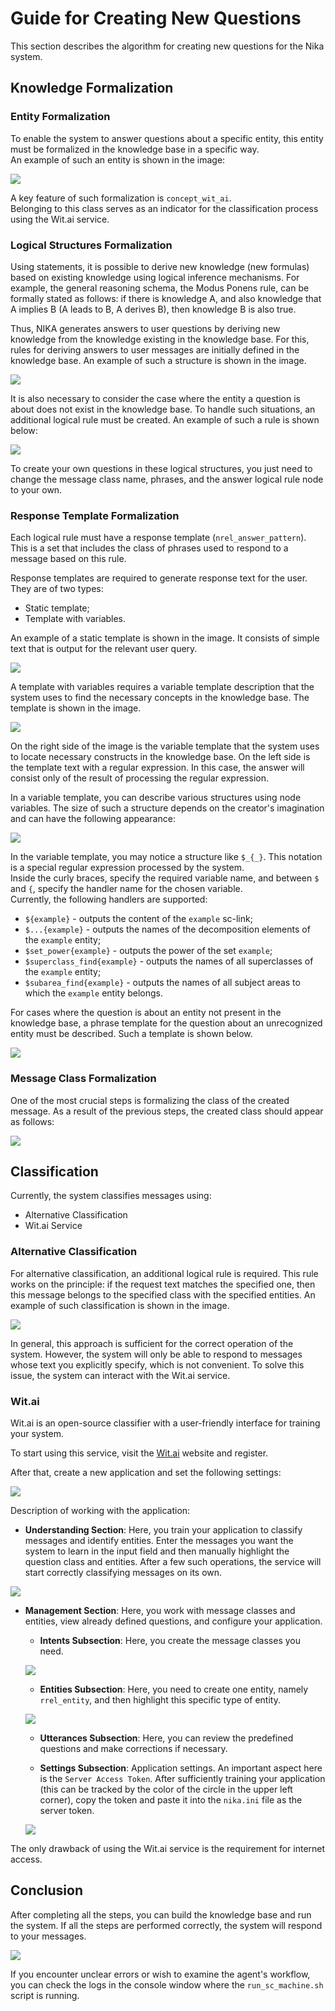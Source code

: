 # Guide for Creating New Questions

This section describes the algorithm for creating new questions for the Nika system.

## Knowledge Formalization

### Entity Formalization

To enable the system to answer questions about a specific entity, this entity must be formalized in the knowledge base in a specific way.  
An example of such an entity is shown in the image:

<img src="../images/square.png"></img>

A key feature of such formalization is `concept_wit_ai`.  
Belonging to this class serves as an indicator for the classification process using the Wit.ai service.

### Logical Structures Formalization

Using statements, it is possible to derive new knowledge (new formulas) based on existing knowledge using logical inference mechanisms. For example, the general reasoning schema, the Modus Ponens rule, can be formally stated as follows: if there is knowledge A, and also knowledge that A implies B (A leads to B, A derives B), then knowledge B is also true.

Thus, NIKA generates answers to user questions by deriving new knowledge from the knowledge existing in the knowledge base. For this, rules for deriving answers to user messages are initially defined in the knowledge base. An example of such a structure is shown in the image.

<img src="../images/rule_answer_subject_area.png"></img>

It is also necessary to consider the case where the entity a question is about does not exist in the knowledge base. To handle such situations, an additional logical rule must be created. An example of such a rule is shown below:

<img src="../images/lr_message_about_unknown_subject_area.png"></img>

To create your own questions in these logical structures, you just need to change the message class name, phrases, and the answer logical rule node to your own.

### Response Template Formalization

Each logical rule must have a response template (`nrel_answer_pattern`). This is a set that includes the class of phrases used to respond to a message based on this rule.

Response templates are required to generate response text for the user. They are of two types:

- Static template;
- Template with variables.

An example of a static template is shown in the image. It consists of simple text that is output for the relevant user query.

<img src="../images/static_phrase.png"></img>

A template with variables requires a variable template description that the system uses to find the necessary concepts in the knowledge base. The template is shown in the image.

<img src="../images/phrase_subject_area.png"></img>

On the right side of the image is the variable template that the system uses to locate necessary constructs in the knowledge base. On the left side is the template text with a regular expression. In this case, the answer will consist only of the result of processing the regular expression.

In a variable template, you can describe various structures using node variables. The size of such a structure depends on the creator's imagination and can have the following appearance:

<img src="../images/big_template.png"></img>

In the variable template, you may notice a structure like `$_{_}`. This notation is a special regular expression processed by the system.  
Inside the curly braces, specify the required variable name, and between `$` and `{`, specify the handler name for the chosen variable.  
Currently, the following handlers are supported:

- `${example}` - outputs the content of the `example` sc-link;
- `$...{example}` - outputs the names of the decomposition elements of the `example` entity;
- `$set_power{example}` - outputs the power of the set `example`;
- `$superclass_find{example}` - outputs the names of all superclasses of the `example` entity;
- `$subarea_find{example}` - outputs the names of all subject areas to which the `example` entity belongs.

For cases where the question is about an entity not present in the knowledge base, a phrase template for the question about an unrecognized entity must be described. Such a template is shown below.

<img src="../images/concept_phrase_about_unknown_subject_area.png"></img>

### Message Class Formalization

One of the most crucial steps is formalizing the class of the created message. As a result of the previous steps, the created class should appear as follows:

<img src="../images/message.png"></img>

## Classification

Currently, the system classifies messages using:

- Alternative Classification
- Wit.ai Service

### Alternative Classification

For alternative classification, an additional logical rule is required. This rule works on the principle: if the request text matches the specified one, then this message belongs to the specified class with the specified entities. An example of such classification is shown in the image.

<img src="../images/rule_classification.png"></img>

In general, this approach is sufficient for the correct operation of the system. However, the system will only be able to respond to messages whose text you explicitly specify, which is not convenient. To solve this issue, the system can interact with the Wit.ai service.

### Wit.ai

Wit.ai is an open-source classifier with a user-friendly interface for training your system.

To start using this service, visit the [Wit.ai](https://wit.ai/) website and register.

After that, create a new application and set the following settings:

<img src="../images/conf_new_app.png"></img>

Description of working with the application:

- **Understanding Section**: Here, you train your application to classify messages and identify entities. Enter the messages you want the system to learn in the input field and then manually highlight the question class and entities. After a few such operations, the service will start correctly classifying messages on its own.

<img src="../images/train.png"></img>

- **Management Section**: Here, you work with message classes and entities, view already defined questions, and configure your application.  
    - **Intents Subsection**: Here, you create the message classes you need.

    <img src="../images/new_intent.png"></img>

    - **Entities Subsection**: Here, you need to create one entity, namely `rrel_entity`, and then highlight this specific type of entity.

    <img src="../images/rrel_entity.png"></img>

    - **Utterances Subsection**: Here, you can review the predefined questions and make corrections if necessary.

    - **Settings Subsection**: Application settings. An important aspect here is the `Server Access Token`. After sufficiently training your application (this can be tracked by the color of the circle in the upper left corner), copy the token and paste it into the `nika.ini` file as the server token.

    <img src="../images/server_token.png"></img>

The only drawback of using the Wit.ai service is the requirement for internet access.

## Conclusion

After completing all the steps, you can build the knowledge base and run the system. If all the steps are performed correctly, the system will respond to your messages.

<img src="../images/result.png"></img>

If you encounter unclear errors or wish to examine the agent's workflow, you can check the logs in the console window where the `run_sc_machine.sh` script is running.
